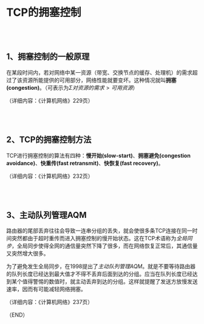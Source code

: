 # TCP的拥塞控制    

<br />
<br />


## 1、拥塞控制的一般原理    

在某段时间内，若对网络中某一资源（带宽、交换节点的缓存、处理机）的需求超过了该资源所能提供的可用部分，网络性能就要变坏。这种情况就叫**拥塞(congestion)**。（可表示为$Σ对资源的需求 > 可用资源$）    

（详细内容：《计算机网络》229页）    

<br />
<br />

## 2、TCP的拥塞控制方法    

TCP进行拥塞控制的算法有四种：**慢开始(slow-start)**、**拥塞避免(congestion avoidance)**、**快重传(fast retransmit)**、**快恢复(fast recovery)**。    

（详细内容：《计算机网络》232页）    


<br />
<br />

## 3、主动队列管理AQM    

路由器的尾部丢弃往往会导致一连串分组的丢失，就会使很多条TCP连接在同一时间突然都由于超时重传而进入拥塞控制的慢开始状态。这在TCP术语称为*全局同步*，全局同步使得全网的通信量突然下降了很多，而在网络恢复正常后，其通信量又突然增大很多。    

为了避免发生全局同步，在1998提出了*主动队列管理AQM*。就是不要等待路由器的队列长度已经达到最大值才不得不丢弃后面到达的分组。应当在队列长度已经达到某个值得警惕的数值时，就主动丢弃到达的分组。这样就提醒了发送方放慢发送速率，因而有可能减轻网络拥塞。    


（详细内容：《计算机网络》237页）    



（END）    
